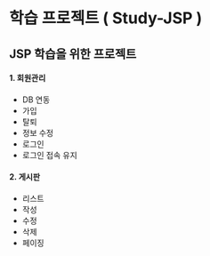 학습 프로젝트 ( Study-JSP )
==============================
JSP 학습을 위한 프로젝트
------------------------------
#### 1. 회원관리
- DB 연동
- 가입
- 탈퇴
- 정보 수정
- 로그인
- 로그인 접속 유지

#### 2. 게시판
- 리스트
- 작성
- 수정
- 삭제
- 페이징